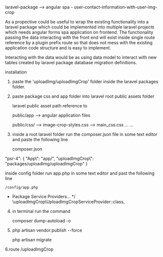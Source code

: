 laravel-package --> angular spa - user-contact-information-with-user-img-crop


As a propective could be useful to wrap the existing functionality into a laravel package which could be implemented into multiple laravel projects which needs angular forms spa application on frontend. The functionality passing the data interacting with the front end will exist inside  single route reference by a plugin prefix route so that does not mess with the existing application code structure and is easy to implement.


Interacting with the data would be as using data model to interact with new tables created by laravel package database migration definitions.


installation 

1. paste the 'uploadImg/uploadImgCrop' folder inside the laravel packages folder.


2. paste package css and app folder into laravel root public assets folder 

	laravel public asset path reference to
						
	public/app -->	angular application files 
		
	public/css/
		-->  image-crop-styles.css
		-->  main_css.css
			...
			...
		


3. inside a root laravel folder run the composer.json file in some text editor and paste the following line 


	composer.json

  "psr-4": {
            "App\\": "app/",
	    	"uploadImgCrop\\": "packages/uploadImg/uploadImgCrop"
        }


inside config folder run app.php in some text editor and past the following line

	/config/app.php


 * Package Service Providers...
         */
        \uploadImgCrop\UploadImgCropServiceProvider::class,






4. in terminal run the command

	composer dump-autoload -o 


5. 	php artisan vendor:publish --force


	php artisan migrate

6.route
	/uploadImgCrop
